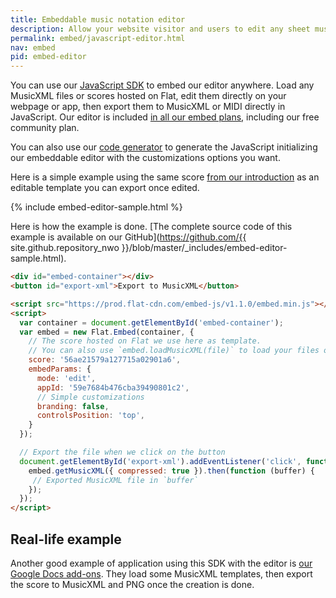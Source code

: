 ```yaml
---
title: Embeddable music notation editor
description: Allow your website visitor and users to edit any sheet music
permalink: embed/javascript-editor.html
nav: embed
pid: embed-editor
---
```


You can use our [JavaScript SDK](javascript-editor.html) to embed our editor anywhere. Load any MusicXML files or scores hosted on Flat, edit them directly on your webpage or app, then export them to MusicXML or MIDI directly in JavaScript. Our editor is included [in all our embed plans](https://flat.io/developers/embed), including our free community plan.

You can also use our [code generator](https://flat.io/developers/embed/generator) to generate the JavaScript initializing our embeddable editor with the customizations options you want.

Here is a simple example using the same score [from our introduction]({{site.baseurl}}/embed/) as an editable template you can export once edited.

{% include embed-editor-sample.html %}

Here is how the example is done. [The complete source code of this example is available on our GitHub](https://github.com/{{ site.github.repository_nwo }}/blob/master/_includes/embed-editor-sample.html).

```html
<div id="embed-container"></div>
<button id="export-xml">Export to MusicXML</button>

<script src="https://prod.flat-cdn.com/embed-js/v1.1.0/embed.min.js"></script>
<script>
  var container = document.getElementById('embed-container');
  var embed = new Flat.Embed(container, {
    // The score hosted on Flat we use here as template.
    // You can also use `embed.loadMusicXML(file)` to load your files on the fly
    score: '56ae21579a127715a02901a6',
    embedParams: {
      mode: 'edit',
      appId: '59e7684b476cba39490801c2',
      // Simple customizations
      branding: false,
      controlsPosition: 'top',
    }
  });

  // Export the file when we click on the button
  document.getElementById('export-xml').addEventListener('click', function () {
    embed.getMusicXML({ compressed: true }).then(function (buffer) {
     // Exported MusicXML file in `buffer`
    });
  });
</script>
```

## Real-life example

Another good example of application using this SDK with the editor is [our Google Docs add-ons](https://gsuite.google.com/marketplace/app/flat_for_docs/324260072797). They load some MusicXML templates, then export the score to MusicXML and PNG once the creation is done.